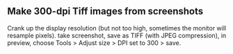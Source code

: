 ## Make 300-dpi Tiff images from screenshots

Crank up the display resolution (but not too high, sometimes the monitor will resample pixels). take screenshot, save as TIFF (with JPEG compression), in preview, choose Tools > Adjust size > DPI set to 300 > save.
